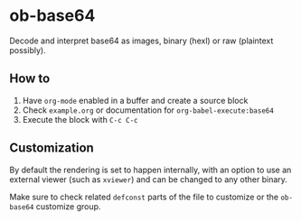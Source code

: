 # ob-base64

Decode and interpret base64 as images, binary (hexl) or raw (plaintext
possibly).

## How to

1. Have `org-mode` enabled in a buffer and create a source block
2. Check `example.org` or documentation for `org-babel-execute:base64`
3. Execute the block with `C-c C-c`

## Customization

By default the rendering is set to happen internally, with an option to use an
external viewer (such as `xviewer`) and can be changed to any other binary.

Make sure to check related `defconst` parts of the file to customize or the
`ob-base64` customize group.
